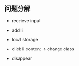 ## 问题分解

- receieve input 
- add li 
- local storage 


- click li content -> change class 
- disappear